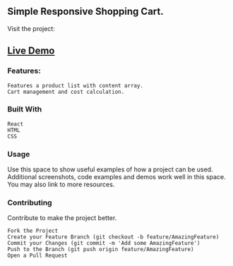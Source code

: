 <h2>Simple Responsive Shopping Cart. </h2> 

Visit the project: <h2> <a href="https://imtiaz-pranto.github.io/shopping-cart/">Live Demo</a> </h2>

<h3>Features:</h3>

    Features a product list with content array.
    Cart management and cost calculation.

<h3>Built With</h3>

    React
    HTML
    CSS

<h3>Usage</h3>

Use this space to show useful examples of how a project can be used. Additional screenshots, code examples and demos work well in this space. You may also link to more resources.

<h3>Contributing</h3>
Contribute to make the project better.

    Fork the Project
    Create your Feature Branch (git checkout -b feature/AmazingFeature)
    Commit your Changes (git commit -m 'Add some AmazingFeature')
    Push to the Branch (git push origin feature/AmazingFeature)
    Open a Pull Request

